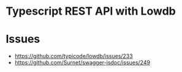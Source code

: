 # Typescript REST API with Lowdb

# Issues

- https://github.com/typicode/lowdb/issues/233
- https://github.com/Surnet/swagger-jsdoc/issues/249